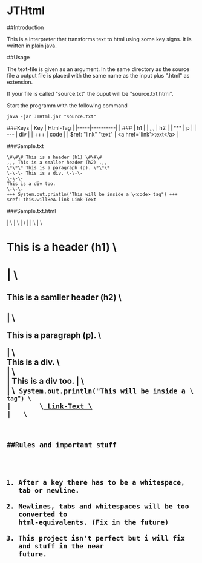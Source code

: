 # JTHtml
##Introduction

This is a interpreter that transforms text to html using some key signs.
It is written in plain java.

##Usage

The text-file is given as an argument. In the same directory as the source file
a output file is placed with the same name as the input plus ".html" as extension.

If your file is called "source.txt" the ouput will be "source.txt.html".

Start the programm with the following command
```
java -jar JTHtml.jar "source.txt"
```

###Keys
| Key | Html-Tag |
|-----|----------|
| ### | h1 |
| ,,, | h2 |
| *** | p |
| \-\-\- | div |
| +++ | code |
| $ref: "link" "text" | \<a href='link'>text\</a> |

###Sample.txt
```
\#\#\# This is a header (h1) \#\#\#
,,, This is a smaller header (h2) ,,,
\*\*\* This is a paragraph (p). \*\*\*
\-\-\- This is a div. \-\-\-
\-\-\-
This is a div too.
\-\-\-
+++ System.out.println("This will be inside a \<code> tag") +++
$ref: this.willBeA.link Link-Text
```

###Sample.txt.html
<html>
|	\<head>
|		\<meta charset='utf-8'/>
|	\</head>
|
|	\<body>
|		\<h1> This is a header (h1) \<h1>
|		\<h2> This is a samller header (h2) \<h2>
|		\<p> This is a paragraph (p). \</p>
|		\<div> This is a div. \</div>
|       \<div>
|			This is a div too.
|		\</div>
|		\<code> System.out.println("This will be inside a \<code> tag") \</code>
|		\<a href='this.willBeA.link'> Link-Text \</a>
|	\</body>
</html>

##Rules and important stuff
1. After a key there has to be a whitespace, tab or newline.
2. Newlines, tabs and whitespaces will be too converted to html-equivalents.
   (Fix in the future)
3. This project isn't perfect but i will fix and stuff in the near future.

